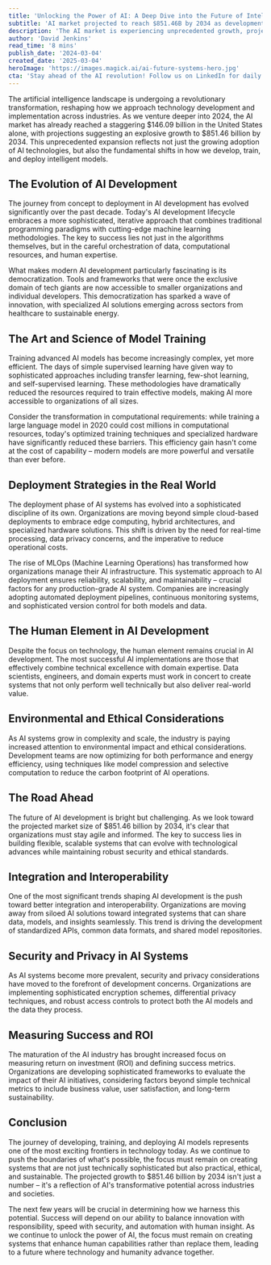 ```yaml
---
title: 'Unlocking the Power of AI: A Deep Dive into the Future of Intelligent Systems'
subtitle: 'AI market projected to reach $851.46B by 2034 as development and deployment evolve'
description: 'The AI market is experiencing unprecedented growth, projected to reach $851.46 billion by 2034. This deep dive explores the evolution of AI development, from sophisticated training methodologies to deployment strategies, while examining the crucial balance between technological advancement and human expertise. Learn how organizations are adapting to this rapidly changing landscape while addressing key challenges in security, sustainability, and ROI.'
author: 'David Jenkins'
read_time: '8 mins'
publish_date: '2024-03-04'
created_date: '2025-03-04'
heroImage: 'https://images.magick.ai/ai-future-systems-hero.jpg'
cta: 'Stay ahead of the AI revolution! Follow us on LinkedIn for daily insights into the latest developments in artificial intelligence, machine learning, and tech innovation. Join our community of forward-thinking professionals shaping the future of technology.'
---
```


The artificial intelligence landscape is undergoing a revolutionary transformation, reshaping how we approach technology development and implementation across industries. As we venture deeper into 2024, the AI market has already reached a staggering $146.09 billion in the United States alone, with projections suggesting an explosive growth to $851.46 billion by 2034. This unprecedented expansion reflects not just the growing adoption of AI technologies, but also the fundamental shifts in how we develop, train, and deploy intelligent models.

## The Evolution of AI Development

The journey from concept to deployment in AI development has evolved significantly over the past decade. Today's AI development lifecycle embraces a more sophisticated, iterative approach that combines traditional programming paradigms with cutting-edge machine learning methodologies. The key to success lies not just in the algorithms themselves, but in the careful orchestration of data, computational resources, and human expertise.

What makes modern AI development particularly fascinating is its democratization. Tools and frameworks that were once the exclusive domain of tech giants are now accessible to smaller organizations and individual developers. This democratization has sparked a wave of innovation, with specialized AI solutions emerging across sectors from healthcare to sustainable energy.

## The Art and Science of Model Training

Training advanced AI models has become increasingly complex, yet more efficient. The days of simple supervised learning have given way to sophisticated approaches including transfer learning, few-shot learning, and self-supervised learning. These methodologies have dramatically reduced the resources required to train effective models, making AI more accessible to organizations of all sizes.

Consider the transformation in computational requirements: while training a large language model in 2020 could cost millions in computational resources, today's optimized training techniques and specialized hardware have significantly reduced these barriers. This efficiency gain hasn't come at the cost of capability – modern models are more powerful and versatile than ever before.

## Deployment Strategies in the Real World

The deployment phase of AI systems has evolved into a sophisticated discipline of its own. Organizations are moving beyond simple cloud-based deployments to embrace edge computing, hybrid architectures, and specialized hardware solutions. This shift is driven by the need for real-time processing, data privacy concerns, and the imperative to reduce operational costs.

The rise of MLOps (Machine Learning Operations) has transformed how organizations manage their AI infrastructure. This systematic approach to AI deployment ensures reliability, scalability, and maintainability – crucial factors for any production-grade AI system. Companies are increasingly adopting automated deployment pipelines, continuous monitoring systems, and sophisticated version control for both models and data.

## The Human Element in AI Development

Despite the focus on technology, the human element remains crucial in AI development. The most successful AI implementations are those that effectively combine technical excellence with domain expertise. Data scientists, engineers, and domain experts must work in concert to create systems that not only perform well technically but also deliver real-world value.

## Environmental and Ethical Considerations

As AI systems grow in complexity and scale, the industry is paying increased attention to environmental impact and ethical considerations. Development teams are now optimizing for both performance and energy efficiency, using techniques like model compression and selective computation to reduce the carbon footprint of AI operations.

## The Road Ahead

The future of AI development is bright but challenging. As we look toward the projected market size of $851.46 billion by 2034, it's clear that organizations must stay agile and informed. The key to success lies in building flexible, scalable systems that can evolve with technological advances while maintaining robust security and ethical standards.

## Integration and Interoperability

One of the most significant trends shaping AI development is the push toward better integration and interoperability. Organizations are moving away from siloed AI solutions toward integrated systems that can share data, models, and insights seamlessly. This trend is driving the development of standardized APIs, common data formats, and shared model repositories.

## Security and Privacy in AI Systems

As AI systems become more prevalent, security and privacy considerations have moved to the forefront of development concerns. Organizations are implementing sophisticated encryption schemes, differential privacy techniques, and robust access controls to protect both the AI models and the data they process.

## Measuring Success and ROI

The maturation of the AI industry has brought increased focus on measuring return on investment (ROI) and defining success metrics. Organizations are developing sophisticated frameworks to evaluate the impact of their AI initiatives, considering factors beyond simple technical metrics to include business value, user satisfaction, and long-term sustainability.

## Conclusion

The journey of developing, training, and deploying AI models represents one of the most exciting frontiers in technology today. As we continue to push the boundaries of what's possible, the focus must remain on creating systems that are not just technically sophisticated but also practical, ethical, and sustainable. The projected growth to $851.46 billion by 2034 isn't just a number – it's a reflection of AI's transformative potential across industries and societies.

The next few years will be crucial in determining how we harness this potential. Success will depend on our ability to balance innovation with responsibility, speed with security, and automation with human insight. As we continue to unlock the power of AI, the focus must remain on creating systems that enhance human capabilities rather than replace them, leading to a future where technology and humanity advance together.